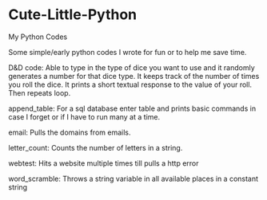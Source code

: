 Cute-Little-Python
==================

My Python Codes

Some simple/early python codes I wrote for fun or to help me save time.

  D&D code: Able to type in the type of dice you want to use and it randomly generates a number for that dice
            type. It keeps track of the number of times you roll the dice. It prints a short textual response to the
            value of your roll. Then repeats loop.
            
  append_table: For a sql database enter table and prints basic commands in case I forget or if I have to run many at a time.
            
  email: Pulls the domains from emails.
            
  letter_count: Counts the number of letters in a string.
            
  webtest: Hits a website multiple times till pulls a http error
            
  word_scramble: Throws a string variable in all available places in a constant string
